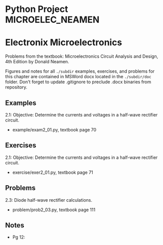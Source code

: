 # Python Project MICROELEC_NEAMEN
# Electronix Microelectronics
Problems from the textbook: Microelectronics Circuit Analysis and Design, 4th Edition by Donald Neamen.

Figures and notes for all `./subdir` examples, exercises, and problems for this
chapter are contained in MSWord docx located in the `./subdir/doc` folder.
Don't forget to update .gitignore to preclude .docx binaries from repository.

## Examples
2.1: Objective: Determine the currents and voltages in a half-wave rectifier circuit.
* example/exam2_01.py, textbook page 70


## Exercises
2.1: Objective: Determine the currents and voltages in a half-wave rectifier circuit.
* exercise/exer2_01.py, textbook page 71


## Problems
2.3: Diode half-wave rectifier calculations.
* problem/prob2_03.py, textbook page 111



## Notes
* Pg 12: 